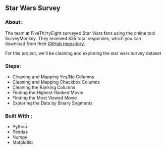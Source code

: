 ## Star Wars Survey

### About:

The team at FiveThirtyEight surveyed Star Wars fans using the online tool SurveyMonkey. They received 835 total responses, which you can download from their [GitHub repository.](https://github.com/fivethirtyeight/data/tree/master/star-wars-survey)

For this project, we'll be cleaning and exploring the star wars survey dataset 

### Steps:

  * Cleaning and Mapping Yes/No Columns
  * Cleaning and Mapping Checkbox Columns
  * Cleaning the Ranking Columns
  * Finding the Highest-Ranked Movie
  * Finding the Most Viewed Movie
  * Exploring the Data by Binary Segments

### Built With :

  * Python 
  * Pandas
  * Numpy
  * Matplotlib
